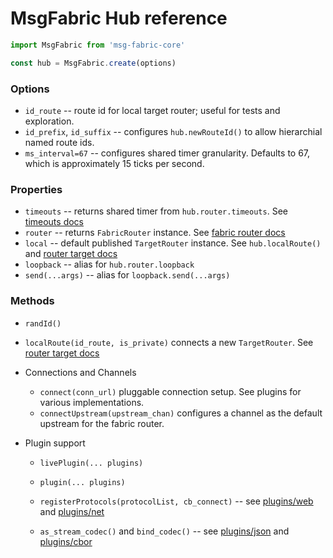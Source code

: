 # MsgFabric Hub reference

```javascript
import MsgFabric from 'msg-fabric-core' 

const hub = MsgFabric.create(options)
```

### Options

- `id_route` -- route id for local target router; useful for tests and exploration.
- `id_prefix`, `id_suffix` -- configures `hub.newRouteId()` to allow hierarchial named route ids.
- `ms_interval=67` -- configures shared timer granularity. Defaults to 67, which is approximately 15 ticks per second.


### Properties

- `timeouts` -- returns shared timer from `hub.router.timeouts`. See [timeouts docs](./misc_timeouts.md)
- `router` -- returns `FabricRouter` instance. See [fabric router docs](./router_fabric.md)
- `local` -- default published `TargetRouter` instance. See `hub.localRoute()` and [router target docs](./router_targets.md)
- `loopback` -- alias for `hub.router.loopback`
- `send(...args)` -- alias for `loopback.send(...args)`


### Methods

- `randId()`
- `localRoute(id_route, is_private)` connects a new `TargetRouter`. See [router target docs](./router_targets.md)

- Connections and Channels
  - `connect(conn_url)` pluggable connection setup. See plugins for various implementations.
  - `connectUpstream(upstream_chan)` configures a channel as the default upstream for the fabric router.

- Plugin support
  - `livePlugin(... plugins)`
  - `plugin(... plugins)`

  - `registerProtocols(protocolList, cb_connect)` -- see [plugins/web](../plugins/web/index.jsy) and [plugins/net](../plugins/net/index.jsy)
  - `as_stream_codec()` and `bind_codec()` -- see [plugins/json](../plugins/json/json_codec.jsy) and [plugins/cbor](../plugins/cbor/cbor_codec.jsy)

